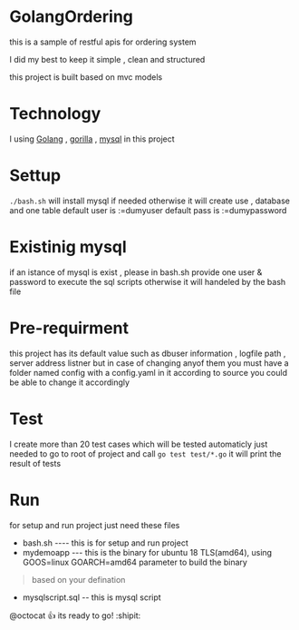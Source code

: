 # GolangOrdering
this is a sample of restful apis for ordering system

I did my best to keep it simple , clean and structured 

this project is built based on mvc models 

# Technology
I using [Golang](https://golang.org)  , [gorilla](http://www.gorillatoolkit.org) , [mysql](https://www.mysql.com) in this project

# Settup
``` ./bash.sh ``` will install mysql if needed otherwise it will create use , database and one table
default user is :=dumyuser
default pass is :=dumypassword

# Existinig mysql
if an istance of mysql is exist , please in bash.sh provide one user & password 
to execute the sql scripts
otherwise it will handeled by the bash file

# Pre-requirment
this project has its default value such as 
dbuser information , logfile path , server address listner 
but in case of changing anyof them 
you must have a folder named config
with a config.yaml in it according to source 
you could be able to change it accordingly

# Test
I create more than 20 test cases which will be tested automaticly
just needed to go to root of project and call
``` go test test/*.go ```
it will print the result of tests

# Run
for setup and run project just need these files
- bash.sh ---- this is for setup and run project
- mydemoapp --- this is the binary for ubuntu 18 TLS(amd64), using GOOS=linux GOARCH=amd64 parameter to build the binary
>based on your defination 
- mysqlscript.sql -- this is mysql script

@octocat :+1: its ready to go! :shipit:
